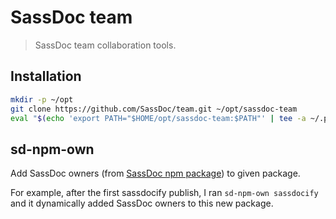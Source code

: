 SassDoc team
============

> SassDoc team collaboration tools.

Installation
------------

```sh
mkdir -p ~/opt
git clone https://github.com/SassDoc/team.git ~/opt/sassdoc-team
eval "$(echo 'export PATH="$HOME/opt/sassdoc-team:$PATH"' | tee -a ~/.profile)"
```

sd-npm-own
----------

Add SassDoc owners (from [SassDoc npm package](https://www.npmjs.com/package/sassdoc))
to given package.

For example, after the first sassdocify publish, I ran
`sd-npm-own sassdocify` and it dynamically added SassDoc owners to this
new package.
